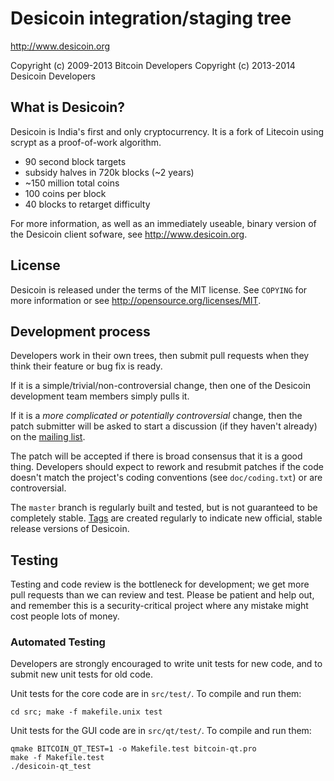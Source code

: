 Desicoin integration/staging tree
================================

http://www.desicoin.org

Copyright (c) 2009-2013 Bitcoin Developers
Copyright (c) 2013-2014 Desicoin Developers

What is Desicoin?
----------------

Desicoin is India's first and only cryptocurrency.
It is a fork of Litecoin using scrypt as a proof-of-work algorithm.
 - 90 second block targets
 - subsidy halves in 720k blocks (~2 years)
 - ~150 million total coins
 - 100 coins per block
 - 40 blocks to retarget difficulty

For more information, as well as an immediately useable, binary version of
the Desicoin client sofware, see http://www.desicoin.org.

License
-------

Desicoin is released under the terms of the MIT license. See `COPYING` for more
information or see http://opensource.org/licenses/MIT.

Development process
-------------------

Developers work in their own trees, then submit pull requests when they think
their feature or bug fix is ready.

If it is a simple/trivial/non-controversial change, then one of the Desicoin
development team members simply pulls it.

If it is a *more complicated or potentially controversial* change, then the patch
submitter will be asked to start a discussion (if they haven't already) on the
[mailing list](http://sourceforge.net/mailarchive/forum.php?forum_name=bitcoin-development).

The patch will be accepted if there is broad consensus that it is a good thing.
Developers should expect to rework and resubmit patches if the code doesn't
match the project's coding conventions (see `doc/coding.txt`) or are
controversial.

The `master` branch is regularly built and tested, but is not guaranteed to be
completely stable. [Tags](https://github.com/bitcoin/bitcoin/tags) are created
regularly to indicate new official, stable release versions of Desicoin.

Testing
-------

Testing and code review is the bottleneck for development; we get more pull
requests than we can review and test. Please be patient and help out, and
remember this is a security-critical project where any mistake might cost people
lots of money.

### Automated Testing

Developers are strongly encouraged to write unit tests for new code, and to
submit new unit tests for old code.

Unit tests for the core code are in `src/test/`. To compile and run them:

    cd src; make -f makefile.unix test

Unit tests for the GUI code are in `src/qt/test/`. To compile and run them:

    qmake BITCOIN_QT_TEST=1 -o Makefile.test bitcoin-qt.pro
    make -f Makefile.test
    ./desicoin-qt_test

